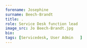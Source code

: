 ```yaml
---
forename: Josephine
surname: Beech-Brandt
title: .
role: Service Desk function lead
image_src: Jo Beech-Brandt.jpg
bio: 
tags: [Servicedesk, User Admin   ] 
---
```

